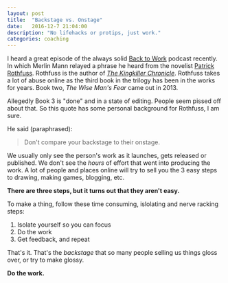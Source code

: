 ```yaml
---
layout: post
title:  "Backstage vs. Onstage"
date:   2016-12-7 21:04:00
description: "No lifehacks or protips, just work."
categories: coaching
---
```


I heard a great episode of the always solid [Back to Work](http://5by5.tv/b2w/299) podcast recently. In which Merlin Mann relayed a phrase he heard from the novelist [Patrick Rothfuss](http://www.patrickrothfuss.com/). Rothfuss is the author of _[The Kingkiller Chronicle](https://www.amazon.com/Name-Wind-Patrick-Rothfuss/dp/0756404746)_. Rothfuss takes a lot of abuse online as the third book in the trilogy has been in the works for years. Book two, _The Wise Man's Fear_ came out in 2013. 

Allegedly Book 3 is "done" and in a state of editing. People seem pissed off about that. So this quote has some personal background for Rothfuss, I am sure.

He said (paraphrased): 

> Don't compare your backstage to their onstage.

We usually only see the person's work as it launches, gets released or published. We don't see the _hours_ of effort that went into producing the work. A lot of people and places online will try to sell you the 3 easy steps to drawing, making games, blogging, etc. 

**There are three steps, but it turns out that they aren't easy.**

To make a thing, follow these time consuming, islolating and nerve racking steps:

1. Isolate yourself so you can focus
2. Do the work
3. Get feedback, and repeat

That's it. That's the _backstage_ that so many people selling us things gloss over, or try to make glossy. 

**Do the work.** 

